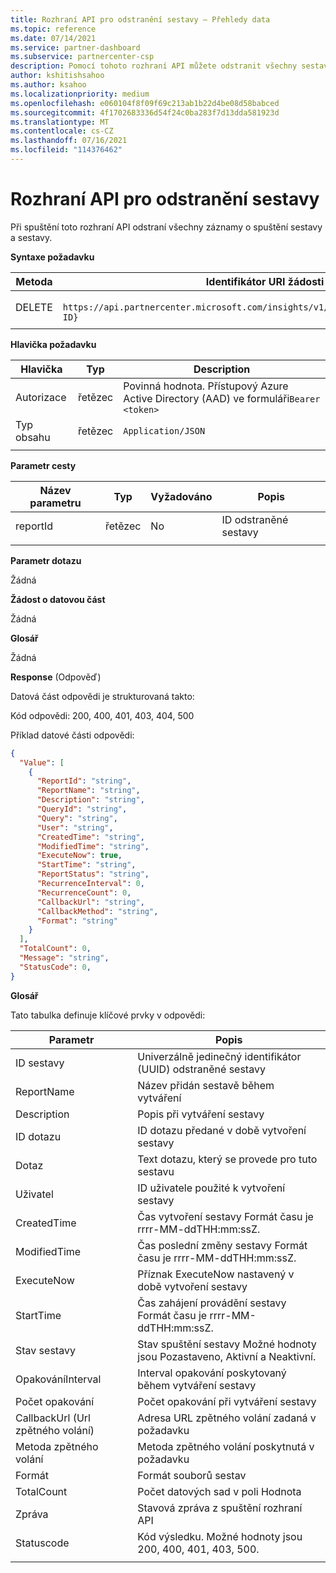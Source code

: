```yaml
---
title: Rozhraní API pro odstranění sestavy – Přehledy data
ms.topic: reference
ms.date: 07/14/2021
ms.service: partner-dashboard
ms.subservice: partnercenter-csp
description: Pomocí tohoto rozhraní API můžete odstranit všechny sestavy v Partnerské centrum přehledy.
author: kshitishsahoo
ms.author: ksahoo
ms.localizationpriority: medium
ms.openlocfilehash: e060104f8f09f69c213ab1b22d4be08d58babced
ms.sourcegitcommit: 4f1702683336d54f24c0ba283f7d13dda581923d
ms.translationtype: MT
ms.contentlocale: cs-CZ
ms.lasthandoff: 07/16/2021
ms.locfileid: "114376462"
---
```

# <a name="delete-report-api"></a>Rozhraní API pro odstranění sestavy

Při spuštění toto rozhraní API odstraní všechny záznamy o spuštění sestavy a sestavy.

**Syntaxe požadavku**

|    Metoda    |    Identifikátor URI žádosti    |
|    ----    |    ----    |
|    DELETE    |    ` https://api.partnercenter.microsoft.com/insights/v1/mpn/ScheduledReport/{Report ID}`    |
|        |        |

**Hlavička požadavku**

|    Hlavička    |    Typ    |    Description    |
|    ----    |    ----    |    ----    |
|    Autorizace    |    řetězec    |    Povinná hodnota. Přístupový Azure Active Directory (AAD) ve formuláři`Bearer <token>`    |
|    Typ obsahu    |    řetězec    |    `Application/JSON`    |
|        |        |        |

**Parametr cesty**

|    Název parametru    |    Typ    |    Vyžadováno    |    Popis    |
|    ----    |    ----    |    ----    |    ----    |
|    reportId     |    řetězec    |    No    |    ID odstraněné sestavy    |
|        |        |        |        |

**Parametr dotazu**

Žádná

**Žádost o datovou část**

Žádná

**Glosář**

Žádná

**Response** (Odpověď)

Datová část odpovědi je strukturovaná takto:

Kód odpovědi: 200, 400, 401, 403, 404, 500

Příklad datové části odpovědi:

```json
{ 
  "Value": [ 
    { 
      "ReportId": "string", 
      "ReportName": "string", 
      "Description": "string", 
      "QueryId": "string", 
      "Query": "string", 
      "User": "string", 
      "CreatedTime": "string", 
      "ModifiedTime": "string", 
      "ExecuteNow": true, 
      "StartTime": "string", 
      "ReportStatus": "string", 
      "RecurrenceInterval": 0, 
      "RecurrenceCount": 0, 
      "CallbackUrl": "string",
      "CallbackMethod": "string",
      "Format": "string" 
    } 
  ], 
  "TotalCount": 0, 
  "Message": "string", 
  "StatusCode": 0, 
} 
```

**Glosář**

Tato tabulka definuje klíčové prvky v odpovědi:

|    Parametr    |    Popis    |
|    ----    |    ----    |
|    ID sestavy     |    Univerzálně jedinečný identifikátor (UUID) odstraněné sestavy     |
|    ReportName     |    Název přidán sestavě během vytváření     |
|    Description     |    Popis při vytváření sestavy     |
|    ID dotazu     |    ID dotazu předané v době vytvoření sestavy     |
|    Dotaz     |    Text dotazu, který se provede pro tuto sestavu     |
|    Uživatel     |    ID uživatele použité k vytvoření sestavy     |
|    CreatedTime     |    Čas vytvoření sestavy Formát času je rrrr-MM-ddTHH:mm:ssZ.     |
|    ModifiedTime     |    Čas poslední změny sestavy Formát času je rrrr-MM-ddTHH:mm:ssZ.     |
|    ExecuteNow     |    Příznak ExecuteNow nastavený v době vytvoření sestavy     |
|    StartTime     |    Čas zahájení provádění sestavy Formát času je rrrr-MM-ddTHH:mm:ssZ.     |
|    Stav sestavy     |    Stav spuštění sestavy Možné hodnoty jsou Pozastaveno, Aktivní a Neaktivní.     |
|    OpakováníInterval     |    Interval opakování poskytovaný během vytváření sestavy     |
|    Počet opakování     |    Počet opakování při vytváření sestavy     |
|    CallbackUrl (Url zpětného volání)     |    Adresa URL zpětného volání zadaná v požadavku     |
|    Metoda zpětného volání    |    Metoda zpětného volání poskytnutá v požadavku    |
|    Formát     |    Formát souborů sestav     |
|    TotalCount     |    Počet datových sad v poli Hodnota     |
|    Zpráva     |    Stavová zpráva z spuštění rozhraní API     |
|    Statuscode     |    Kód výsledku. Možné hodnoty jsou 200, 400, 401, 403, 500.     |
|        |        |
